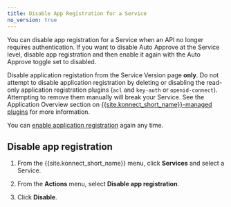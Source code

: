 ```yaml
---
title: Disable App Registration for a Service
no_version: true
---
```


You can disable app registration for a Service when an API
no longer requires authentication. If you want to disable Auto Approve at the
Service level, disable app registration and then enable it again with the Auto Approve
toggle set to disabled.

Disable application registation from the Service Version page **only**.
Do not attempt to disable application registration by deleting or disabling the
read-only application registration plugins (`acl` and `key-auth` or `openid-connect`).
Attempting to remove them manually will break your Service. See the
Application Overview section on
[{{site.konnect_short_name}}-managed plugins](/konnect/dev-portal/applications/application-overview/#konnect-managed-plugins)
for more information.

You can
[enable application registration](/konnect/dev-portal/applications/enable-app-reg)
again any time.

## Disable app registration

1. From the {{site.konnect_short_name}} menu, click **Services** and select a Service.

1. From the **Actions** menu, select **Disable app registration**.

1. Click **Disable**.
